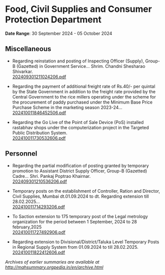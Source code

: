 # Food, Civil Supplies and Consumer Protection Department

**Date Range**: 30 September 2024 - 05 October 2024


## Miscellaneous
- Regarding reinstation and posting of Inspecting Officer (Supply), Group-B (Gazetted) in Government Service... Shrim. Chandni Shesharao Shivarkar.\
  [202409301211024206.pdf](https://gr.maharashtra.gov.in/Site/Upload/Government%20Resolutions/English/202409301211024206.pdf)

- Regarding the payment of additional freight rate of Rs.40/- per quintal by the State Government in addition to the freight rate provided by the Central Government to the rice millers operating under the scheme for the procurement of paddy purchased under the Minimum Base Price Purchase Scheme in the marketing season 2023-24...\
  [202410011846452506.pdf](https://gr.maharashtra.gov.in/Site/Upload/Government%20Resolutions/English/202410011846452506.pdf)

- Regarding the Go Live of the Point of Sale Device (PoS) installed rastabhav shops under the computerization project in the Targeted Public Distribution System.\
  [202410011730532606.pdf](https://gr.maharashtra.gov.in/Site/Upload/Government%20Resolutions/English/202410011730532606.pdf)

## Personnel
- Regarding the partial modification of posting granted by temporary promotion to Assistant District Supply Officer, Group-B (Gazetted) Cadre... Shri. Pankaj Poptrao Khairnar.\
  [202409301210536206.pdf](https://gr.maharashtra.gov.in/Site/Upload/Government%20Resolutions/English/202409301210536206.pdf)

- Temporary posts on the establishment of Controller, Ration and Director, Civil Supplies, Mumbai dt.01.09.2024 to dt. Regarding extension till 28.02.2025...\
  [202410011714293206.pdf](https://gr.maharashtra.gov.in/Site/Upload/Government%20Resolutions/English/202410011714293206.pdf)

- To Saction extension to 175 temporary post of the Legal metrology organization for the period between 1 September, 2024 to 28 february,2025\
  [202410011727492906.pdf](https://gr.maharashtra.gov.in/Site/Upload/Government%20Resolutions/English/202410011727492906.pdf)

- Regarding extension to Divisional/District/Taluka Level Temporary Posts in Regional Supply System from 01.09.2024 to  till 28.02.2025.\
  [202410011822412606.pdf](https://gr.maharashtra.gov.in/Site/Upload/Government%20Resolutions/English/202410011822412606.pdf)


*Archives of earlier summaries are available at http://mahsummary.orgpedia.in/en/archive.html*